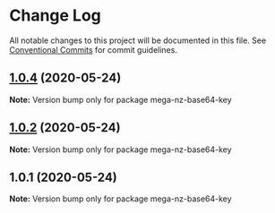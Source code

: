 # Change Log

All notable changes to this project will be documented in this file.
See [Conventional Commits](https://conventionalcommits.org) for commit guidelines.

## [1.0.4](https://github.com/bluelovers/ws-mega/compare/mega-nz-base64-key@1.0.2...mega-nz-base64-key@1.0.4) (2020-05-24)

**Note:** Version bump only for package mega-nz-base64-key





## [1.0.2](https://github.com/bluelovers/ws-mega/compare/mega-nz-base64-key@1.0.1...mega-nz-base64-key@1.0.2) (2020-05-24)

**Note:** Version bump only for package mega-nz-base64-key





## 1.0.1 (2020-05-24)

**Note:** Version bump only for package mega-nz-base64-key
